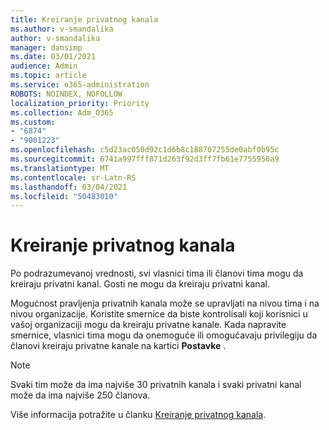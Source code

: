 ```yaml
---
title: Kreiranje privatnog kanala
ms.author: v-smandalika
author: v-smandalika
manager: dansimp
ms.date: 03/01/2021
audience: Admin
ms.topic: article
ms.service: o365-administration
ROBOTS: NOINDEX, NOFOLLOW
localization_priority: Priority
ms.collection: Adm_O365
ms.custom:
- "6874"
- "9001223"
ms.openlocfilehash: c5d23ac050d92c1d6b8c188707255de0abf0b95c
ms.sourcegitcommit: 6741a997fff871d263f92d3ff7fb61e7755956a9
ms.translationtype: MT
ms.contentlocale: sr-Latn-RS
ms.lasthandoff: 03/04/2021
ms.locfileid: "50483010"
---
```

# <a name="create-a-private-channel"></a>Kreiranje privatnog kanala

Po podrazumevanoj vrednosti, svi vlasnici tima ili članovi tima mogu da kreiraju privatni kanal. Gosti ne mogu da kreiraju privatni kanal. 

Mogućnost pravljenja privatnih kanala može se upravljati na nivou tima i na nivou organizacije. Koristite smernice da biste kontrolisali koji korisnici u vašoj organizaciji mogu da kreiraju privatne kanale. Kada napravite smernice, vlasnici tima mogu da onemoguće ili omogućavaju privilegiju da članovi kreiraju privatne kanale na kartici **Postavke** .

> [!NOTE]
> Svaki tim može da ima najviše 30 privatnih kanala i svaki privatni kanal može da ima najviše 250 članova.

Više informacija potražite u članku [Kreiranje privatnog kanala](https://docs.microsoft.com/MicrosoftTeams/private-channels#private-channel-creation).


